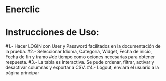 # Enerclic
# Instrucciones de Uso:


#1.- Hacer LOGIN con User y Password facilitados en la documentación de la prueba.
#2.- Seleccionar Idioma, Categoría, Widget, Fecha de inicio, Fecha de fin y tramo 
#de tiempo como ociones necesarias para obtener respuesta.
#3.- La tabla es interactiva. Se pude ordenar, filtrar, activar y desactivar columnas y exportar a CSV.
#4.- Logout, enviará el usuario a la página principar 
